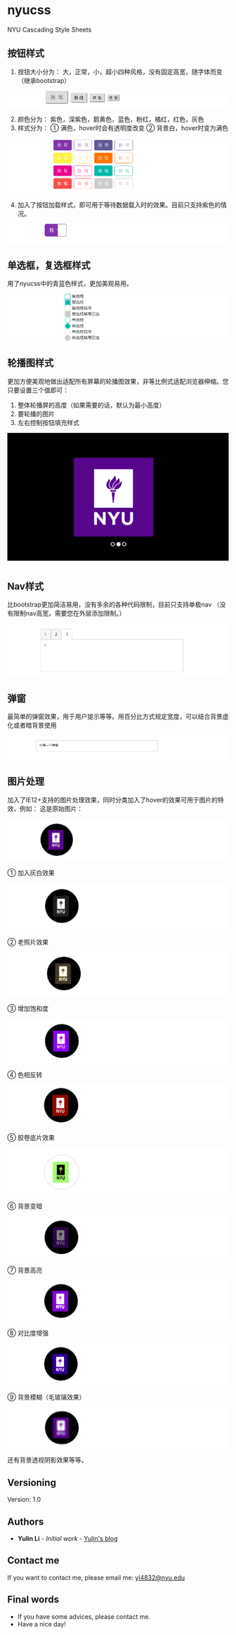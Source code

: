 ﻿# nyucss
NYU Cascading Style Sheets

## 按钮样式
1. 按钮大小分为：
   大，正常，小，超小四种风格，没有固定高宽，随字体而变（继承bootstrap）

![image](https://github.com/liyulinnyu/Myimg/blob/master/nyu-button-def.png)

2. 颜色分为：
   紫色，深紫色，鹅黄色，蓝色，粉红，橘红，红色，灰色
3. 样式分为：
   ① 满色，hover时会有透明度改变
   ② 背景白，hover时变为满色

![image](https://github.com/liyulinnyu/Myimg/blob/master/nyu-button.png)

4. 加入了按钮加载样式，即可用于等待数据载入时的效果。目前只支持紫色的情况。

![image](https://github.com/liyulinnyu/Myimg/blob/master/nyu-button-loading.png)

## 单选框，复选框样式

用了nyucss中的青蓝色样式，更加美观易用。

![image](https://github.com/liyulinnyu/Myimg/blob/master/nyu-radiocheckbox.png)

## 轮播图样式

更加方便美观地做出适配所有屏幕的轮播图效果，非等比例式适配浏览器伸缩。您只要设置三个值即可：
1. 整体轮播屏的高度（如果需要的话，默认为最小高度）
2. 要轮播的图片
3. 左右控制按钮填充样式

![image](https://github.com/liyulinnyu/Myimg/blob/master/carousel.png)

## Nav样式

比bootstrap更加简洁易用，没有多余的各种代码限制，目前只支持单极nav
（没有限制nav高宽，需要您在外层添加限制。）

![image](https://github.com/liyulinnyu/Myimg/blob/master/nyu-nav.png)

## 弹窗

最简单的弹窗效果，用于用户提示等等。用百分比方式规定宽度，可以结合背景虚化或者暗背景使用

![image](https://github.com/liyulinnyu/Myimg/blob/master/nyu-alert.png)

## 图片处理
加入了IE12+支持的图片处理效果，同时分类加入了hover的效果可用于图片的特效，例如：
这是原始图片：

![image](https://github.com/liyulinnyu/Myimg/blob/master/nyu-img.png)

① 加入灰白效果

![image](https://github.com/liyulinnyu/Myimg/blob/master/nyu-img-1.png)

② 老照片效果

![image](https://github.com/liyulinnyu/Myimg/blob/master/nyu-img-2.png)

③ 增加饱和度

![image](https://github.com/liyulinnyu/Myimg/blob/master/nyu-img-3.png)

④ 色相反转

![image](https://github.com/liyulinnyu/Myimg/blob/master/nyu-img-4.png)

⑤ 胶卷底片效果

![image](https://github.com/liyulinnyu/Myimg/blob/master/nyu-img-5.png)

⑥ 背景变暗

![image](https://github.com/liyulinnyu/Myimg/blob/master/nyu-img-6.png)

⑦ 背景高亮

![image](https://github.com/liyulinnyu/Myimg/blob/master/nyu-img-7.png)

⑧ 对比度增强

![image](https://github.com/liyulinnyu/Myimg/blob/master/nyu-img-8.png)

⑨ 背景模糊（毛玻璃效果）

![image](https://github.com/liyulinnyu/Myimg/blob/master/nyu-img-9.png)

还有背景透视阴影效果等等。

## Versioning

Version: 1.0

## Authors

* **Yulin Li** - *Initial work* - [Yulin's blog](https://liyulinnyu.github.io)

## Contact me

If you want to contact me, please email me: yl4832@nyu.edu

## Final words

* If you have some advices, please contact me.
* Have a nice day!
